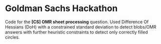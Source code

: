 # Goldman Sachs Hackathon

Code for the **[CS] OMR sheet processing** question.
Used Difference Of Hessians (DoH) with a constrained standard deviation to detect blobs/OMR answers with further heuristic constraints to detect only correctly filled circles.
